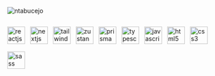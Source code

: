 <p align="left">
  <img
    src="https://komarev.com/ghpvc/?username=ntabucejo&label=Profile%20views&color=0e30b6&style=flat"
    alt="ntabucejo"
  />
</p>
<p align="left" style="display: inline-flex; flex-wrap: wrap; gap: 12px;">
  <img
    align="center"
    src="https://raw.githubusercontent.com/ntabucejo/ntabucejo/5516f233fcf83f43314843e2480f5b88a69e27d0/assets/icons/reactjs-icon.svg"
    alt="reactjs"
    height="40"
    width="40"
    style="margin-bottom: 5px;"
  />
  <img
    align="center"
    src="https://raw.githubusercontent.com/ntabucejo/ntabucejo/b4756485dcf9c2a885dff70ad3886ec3096af833/assets/icons/nextjs-icon.svg"
    alt="nextjs"
    height="40"
    width="40"
    style="margin-bottom: 5px;"
  />
  <img
    align="center"
    src="https://raw.githubusercontent.com/ntabucejo/ntabucejo/e71224c8f22b63bf473bf769a604d621368e238e/assets/icons/tailwindcss-icon.svg"
    alt="tailwindcss"
    height="40"
    width="40"
    style="margin-bottom: 5px;"
  />
  <img
    align="center"
    src="https://raw.githubusercontent.com/ntabucejo/ntabucejo/e71224c8f22b63bf473bf769a604d621368e238e/assets/icons/zustand-icon.svg"
    alt="zustand"
    height="40"
    width="40"
    style="margin-bottom: 5px;"
  />
  <img
    align="center"
    src="https://raw.githubusercontent.com/ntabucejo/ntabucejo/b4756485dcf9c2a885dff70ad3886ec3096af833/assets/icons/prisma-icon.svg"
    alt="prisma"
    height="40"
    width="40"
    style="margin-bottom: 5px;"
  />
  <img
    align="center"
    src="https://raw.githubusercontent.com/ntabucejo/ntabucejo/e71224c8f22b63bf473bf769a604d621368e238e/assets/icons/typescript-icon.svg"
    alt="typescript"
    height="40"
    width="40"
    style="margin-bottom: 5px;"
  />
  <img
    align="center"
    src="https://raw.githubusercontent.com/ntabucejo/ntabucejo/b4756485dcf9c2a885dff70ad3886ec3096af833/assets/icons/javascript-icon.svg"
    alt="javascript"
    height="40"
    width="40"
    style="margin-bottom: 5px;"
  />
  <img
    align="center"
    src="https://raw.githubusercontent.com/ntabucejo/ntabucejo/b4756485dcf9c2a885dff70ad3886ec3096af833/assets/icons/html5-icon.svg"
    alt="html5"
    height="40"
    width="40"
    style="margin-bottom: 5px;"
  />
  <img
    align="center"
    src="https://raw.githubusercontent.com/ntabucejo/ntabucejo/b4756485dcf9c2a885dff70ad3886ec3096af833/assets/icons/css3-icon.svg"
    alt="css3"
    height="40"
    width="40"
    style="margin-bottom: 5px;"
  />
  <img
    align="center"
    src="https://raw.githubusercontent.com/ntabucejo/ntabucejo/e71224c8f22b63bf473bf769a604d621368e238e/assets/icons/sass-icon.svg"
    alt="sass"
    height="40"
    width="40"
    style="margin-bottom: 5px;"
  />
</p>
